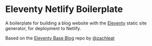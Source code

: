 # Eleventy Netlify Boilerplate

A boilerplate for building a blog website with the [Eleventy](https://www.11ty.io/) static site generator, for deployment to Netlify.

Based on the [Eleventy Base Blog](https://github.com/11ty/eleventy-base-blog) repo by [@zachleat](https://github.com/zachleat)
